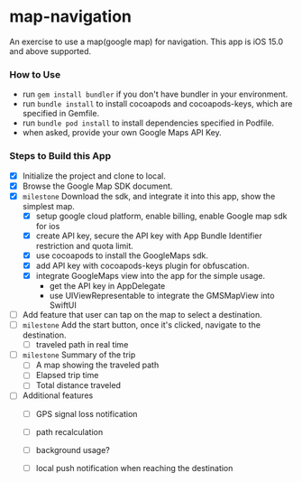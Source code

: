 # map-navigation
An exercise to use a map(google map) for navigation. This app is iOS 15.0 and above supported.

### How to Use
- run `gem install bundler` if you don't have bundler in your environment.
- run `bundle install` to install cocoapods and cocoapods-keys, which are specified in Gemfile.
- run `bundle pod install` to install dependencies specified in Podfile.
- when asked, provide your own Google Maps API Key.


### Steps to Build this App
- [X] Initialize the project and clone to local.
- [X] Browse the Google Map SDK document.
- [X] `milestone` Download the sdk, and integrate it into this app, show the simplest map. 
    - [X] setup google cloud platform, enable billing, enable Google map sdk for ios
    - [X] create API key, secure the API key with App Bundle Identifier restriction and quota limit.
    - [X] use cocoapods to install the GoogleMaps sdk.
    - [X] add API key with cocoapods-keys plugin for obfuscation.
    - [X] integrate GoogleMaps view into the app for the simple usage.
        - get the API key in AppDelegate
        - use UIViewRepresentable to integrate the GMSMapView into SwiftUI
    
- [ ] Add feature that user can tap on the map to select a destination.
- [ ] `milestone` Add the start button, once it's clicked, navigate to the destination. 
    - [ ] traveled path in real time
- [ ] `milestone` Summary of the trip
    - [ ] A map showing the traveled path
    - [ ] Elapsed trip time
    - [ ] Total distance traveled

- [ ] Additional features
    - [ ] GPS signal loss notification
    - [ ] path recalculation
    - [ ] background usage?
    - [ ] local push notification when reaching the destination


### 
